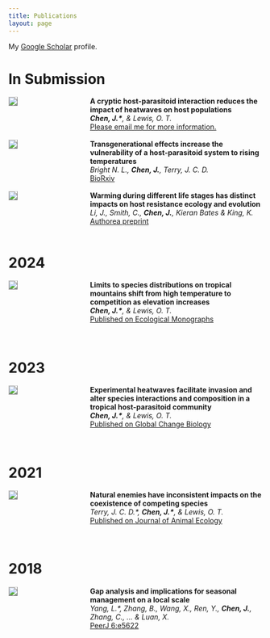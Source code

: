 ```yaml
---
title: Publications
layout: page
---
```


My [Google Scholar](https://scholar.google.com/citations?user=t6Vum2QAAAAJ&hl=en&oi=ao) profile.

# In Submission

<div style="display:flex;">

  <div style="flex:1; padding-right:5%">
    <img src="{{ site.url }}/imgs/paper-icons/multistressor.png" style="align:left; border: 1px solid #d3d3d3; border-style: outset;">
  </div>

  <div style="flex:2.5;">
    <b style="font-size: 100%;">A cryptic host-parasitoid interaction reduces the impact of heatwaves on host populations</b><br>
    <i><b>Chen, J.*</b>, & Lewis, O. T.</i><br>
    <a href="mailto:jinlin.chen@biology.ox.ac.uk">
        Please email me for more information.
    </a><br>
  </div>
</div>
&nbsp;

<div style="display:flex;">

  <div style="flex:1; padding-right:5%">
    <img src="{{ site.url }}/imgs/paper-icons/transgen1.jpg" style="align:left; border: 1px solid #d3d3d3; border-style: outset;">
  </div>

  <div style="flex:2.5;">
    <b style="font-size: 100%;">Transgenerational effects increase the vulnerability of a host-parasitoid system to rising temperatures</b><br>
    <i>Bright N. L., <b>Chen, J.</b>, Terry, J. C. D.</i><br>
    <a href="https://doi.org/10.1101/2024.08.16.608228">
        BioRxiv
    </a><br>
  </div>
</div>
&nbsp;

<div style="display:flex;">

  <div style="flex:1; padding-right:5%">
    <img src="{{ site.url }}/imgs/paper-icons/elegens.jpg" style="align:left; border: 1px solid #d3d3d3; border-style: outset;">
  </div>

  <div style="flex:2.5;">
    <b style="font-size: 100%;">Warming during different life stages has distinct impacts on host resistance ecology and evolution</b><br>
    <i>Li, J., Smith, C., <b>Chen, J.</b>, Kieran Bates & King, K.</i><br>
    <a href="https://www.authorea.com/users/859340/articles/1242594-warming-during-different-life-stages-has-distinct-impacts-on-host-resistance-ecology-and-evolution?commit=d9a4035bf74054d8985393abcdf1670b0c645447">
        Authorea preprint
    </a><br>
  </div>
</div>
&nbsp;


# 2024

<div style="display:flex;">

  <div style="flex:1; padding-right:5%">
    <img src="{{ site.url }}/imgs/paper-icons/tpc.jpg" style="align:left; border: 1px solid #d3d3d3; border-style: outset;">
  </div>

  <div style="flex:2.5;">
    <b style="font-size: 100%;">Limits to species distributions on tropical mountains shift from high temperature to competition as elevation increases</b><br>
    <i><b>Chen, J.*</b>, & Lewis, O. T.</i><br>
    <a href="https://doi.org/10.1002/ecm.1597">
        Published on Ecological Monographs
    </a><br>
  </div>
</div>

&nbsp;

# 2023

<div style="display:flex;">

  <div style="flex:1; padding-right:5%">
    <img src="{{ site.url }}/imgs/paper-icons/commCage.jpg" style="align:left; border: 1px solid #d3d3d3; border-style: outset;">
  </div>

  <div style="flex:2.5;">
    <b style="font-size: 100%;">Experimental heatwaves facilitate invasion and alter species interactions and composition in a tropical host-parasitoid community</b><br>
    <i><b>Chen, J.*</b>, & Lewis, O. T.</i><br>
    <a href="https://doi.org/10.1111/gcb.16937">
        Published on Global Change Biology
    </a><br>
  </div>
</div>

&nbsp;

# 2021

<div style="display:flex;">

  <div style="flex:1; padding-right:5%">
    <img src="{{ site.url }}/imgs/paper-icons/coexistence.png" style="align:left; border: 1px solid #d3d3d3; border-style: outset;">
  </div>

  <div style="flex:2.5;">
    <b style="font-size: 100%;">Natural enemies have inconsistent impacts on the coexistence of competing species</b><br>
    <i>Terry, J. C. D.*, <b>Chen, J.*</b>, & Lewis, O. T.</i><br>
    <a href="https://doi.org/10.1111/1365-2656.13534">
        Published on Journal of Animal Ecology
    </a><br>
  </div>
</div>

&nbsp;



# 2018

<div style="display:flex;">

  <div style="flex:1; padding-right:5%">
    <img src="{{ site.url }}/imgs/paper-icons/wulingshan.jpeg" style="align:left; border: 1px solid #d3d3d3; border-style: outset;">
  </div>

  <div style="flex:2.5;">
    <b style="font-size: 100%;">Gap analysis and implications for seasonal management on a local scale</b><br>
    <i>Yang, L.*, Zhang, B., Wang, X., Ren, Y., <b>Chen, J.</b>, Zhang, C., ... & Luan, X.</i><br>
    <a href="https://doi.org/10.7717/peerj.5622">
        PeerJ 6:e5622
    </a><br>
  </div>
</div>

&nbsp;
